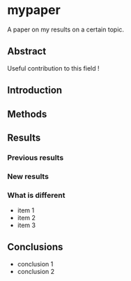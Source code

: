 # mypaper
A paper on my results on a certain topic.

## Abstract
Useful contribution to this field !

## Introduction


## Methods
## Results

###  Previous results
### New results
### What is different
  - item 1
  - item 2
  - item 3

## Conclusions
  - conclusion 1
  - conclusion 2

